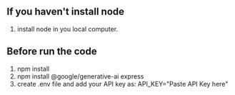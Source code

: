 

## If you haven't install node 
1. install node in you local computer. 

## Before run the code
1. npm install
2. npm install @google/generative-ai express
3. create .env file and add your API key as:
     API_KEY="Paste API Key here"
